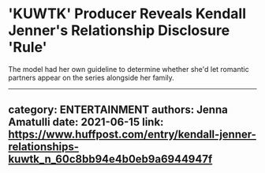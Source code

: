 # 'KUWTK' Producer Reveals Kendall Jenner's Relationship Disclosure 'Rule'

The model had her own guideline to determine whether she'd let romantic partners appear on the series alongside her family.

---
category: ENTERTAINMENT
authors: Jenna Amatulli
date: 2021-06-15
link: https://www.huffpost.com/entry/kendall-jenner-relationships-kuwtk_n_60c8bb94e4b0eb9a6944947f
---
